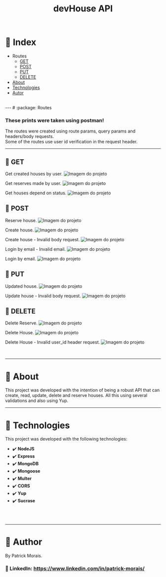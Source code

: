 <h1 align="center">devHouse API</h1>
<br />

# :pushpin: Index
- Routes
  - [GET](#file_folder-GET)
  - [POST](#file_folder-POST)
  - [PUT](#file_folder-PUT)
  - [DELETE](#file_folder-DELETE)
- [About](#monocle_face-about)
- [Technologies](#rocket-technologies)
- [Autor](#closed_book-author)
<br />
---
# :package: Routes

### These prints were taken using postman!
The routes were created using route params, query params and headers/body requests.  
Some of the routes use user id verification in the request header.

---

## :file_folder: GET

Get created houses by user.
![Imagem do projeto](src/assets/get_dashboard.png)

Get reserves made by user.
![Imagem do projeto](src/assets/get_reserves.png)

Get houses depend on status.
![Imagem do projeto](src/assets/get_house.png)

## :file_folder: POST
Reserve house.
![Imagem do projeto](src/assets/post_house_reserve.png)

Create house.
![Imagem do projeto](src/assets/post_house2.png)

Create house - Invalid body request.
![Imagem do projeto](src/assets/post_houses.png)

Login by email - Invalid email.
![Imagem do projeto](src/assets/post_session.png)

Login by email.
![Imagem do projeto](src/assets/post_sessions2.png)

## :file_folder: PUT
Updated house.
![Imagem do projeto](src/assets/put_house.png)

Update house - Invalid body request.
![Imagem do projeto](src/assets/put_house2.png)

## :file_folder: DELETE
Delete Reserve.
![Imagem do projeto](src/assets/delete_cancel_reserve.png)

Delete House.
![Imagem do projeto](src/assets/delete_house.png)

Delete House - Invalid user_id header request.
![Imagem do projeto](src/assets/delete_house2.png)


<br />

---
# :monocle_face: About
This project was developed with the intention of being a robust API that can create, read, update, delete and reserve houses. All this using several validations and also using Yup.
<br />

---

# :rocket: Technologies
This project was developed with the following technologies: <br>
- :heavy_check_mark: **NodeJS**
- :heavy_check_mark: **Express**
- :heavy_check_mark: **MongoDB**
- :heavy_check_mark: **Mongoose**
- :heavy_check_mark: **Multer**
- :heavy_check_mark: **CORS**
- :heavy_check_mark: **Yup**
- :heavy_check_mark: **Sucrase**
<br><br>
<br />

---

# :closed_book: Author
By Patrick Morais.
### :link: LinkedIn: https://www.linkedin.com/in/patrick-morais/